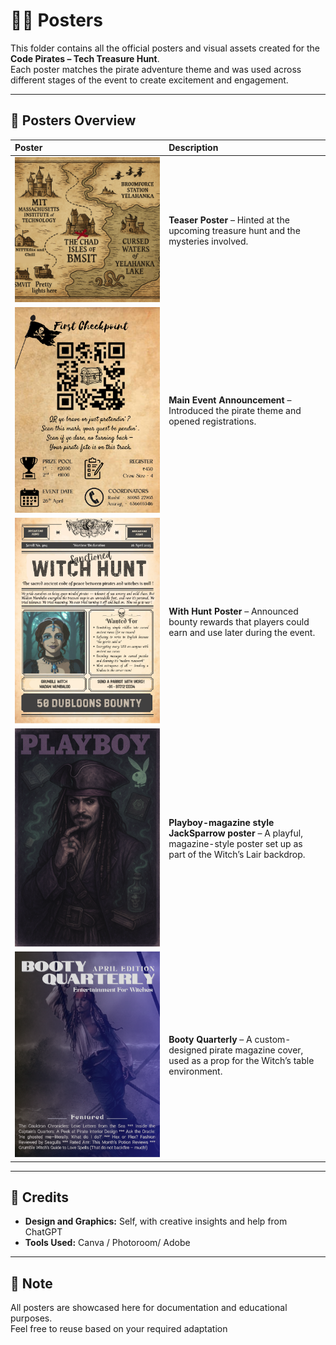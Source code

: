 # 🏴‍☠️ Posters

This folder contains all the official posters and visual assets created for the **Code Pirates – Tech Treasure Hunt**.  
Each poster matches the pirate adventure theme and was used across different stages of the event to create excitement and engagement.

---

## 📜 Posters Overview

| Poster | Description |
|:------|:------------|
| ![Poster 2](TreasureMap.png) | **Teaser Poster** – Hinted at the upcoming treasure hunt and the mysteries involved. |
| ![Poster 1](Registrations.png) | **Main Event Announcement** – Introduced the pirate theme and opened registrations. |
| ![Poster 3](WitchHuntPoster.png) | **With Hunt Poster** – Announced bounty rewards that players could earn and use later during the event. |
| ![Poster 4](JackSparrowPlayboy.png) | **Playboy-magazine style JackSparrow poster** – A playful, magazine-style poster set up as part of the Witch’s Lair backdrop. |
| ![Poster 5](BootyQuarterly.png) | **Booty Quarterly** – A custom-designed pirate magazine cover, used as a prop for the Witch’s table environment. |

---

## 🎨 Credits

- **Design and Graphics:** Self, with creative insights and help from ChatGPT
- **Tools Used:** Canva / Photoroom/ Adobe

---

## 📢 Note

All posters are showcased here for documentation and educational purposes.  
Feel free to reuse based on your required adaptation


